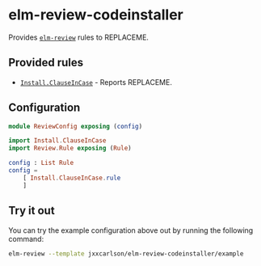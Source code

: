 # elm-review-codeinstaller

Provides [`elm-review`](https://package.elm-lang.org/packages/jfmengels/elm-review/latest/) rules to REPLACEME.

## Provided rules

- [`Install.ClauseInCase`](https://package.elm-lang.org/packages/jxxcarlson/elm-review-codeinstaller/1.0.0/Install-ClauseInCase) - Reports REPLACEME.

## Configuration

```elm
module ReviewConfig exposing (config)

import Install.ClauseInCase
import Review.Rule exposing (Rule)

config : List Rule
config =
    [ Install.ClauseInCase.rule
    ]
```

## Try it out

You can try the example configuration above out by running the following command:

```bash
elm-review --template jxxcarlson/elm-review-codeinstaller/example
```
